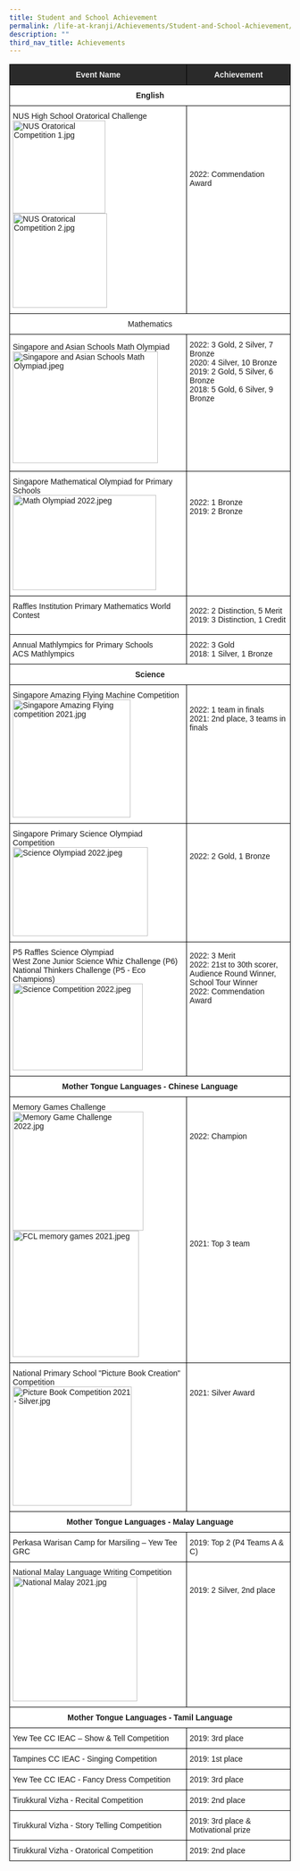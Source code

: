 ```yaml
---
title: Student and School Achievement
permalink: /life-at-kranji/Achievements/Student-and-School-Achievement/
description: ""
third_nav_title: Achievements
---
```

<style type="text/css">
.tg  {border-collapse:collapse;border-spacing:0;}
.tg td{border-color:black;border-style:solid;border-width:1px;font-family:Arial, sans-serif;font-size:14px;
  overflow:hidden;padding:10px 5px;word-break:normal;}
.tg th{border-color:black;border-style:solid;border-width:1px;font-family:Arial, sans-serif;font-size:14px;
  font-weight:normal;overflow:hidden;padding:10px 5px;word-break:normal;}
.tg .tg-2705{background-color:#2A2A2A;color:#EEE;font-weight:bold;text-align:center;vertical-align:middle}
.tg .tg-9hzb{background-color:#FFF;font-weight:bold;text-align:center;vertical-align:top}
.tg .tg-ktyi{background-color:#FFF;text-align:left;vertical-align:top}
.tg .tg-zr06{background-color:#FFF;text-align:left;vertical-align:middle}
.tg .tg-f4yw{background-color:#FFF;text-align:center;vertical-align:middle}
</style>
<table class="tg">
<thead>
  <tr>
    <th class="tg-2705"><span style="color:#EEE;background-color:#2A2A2A">Event Name</span></th>
    <th class="tg-2705"><span style="color:#EEE;background-color:#2A2A2A">Achievement</span></th>
  </tr>
</thead>
<tbody>
  <tr>
    <td class="tg-9hzb" colspan="2">English</td>
  </tr>
  <tr>
    <td class="tg-ktyi"><span style="background-color:initial"> NUS High School Oratorical Challenge</span><br><img src="https://kranjipri-moe-edu-sg-admin.cwp.sg/qql/slot/u1444/NUS%20Oratorical%20Competition%201.jpg" alt="NUS Oratorical Competition 1.jpg" width="166" height="166"><br><img src="https://kranjipri-moe-edu-sg-admin.cwp.sg/qql/slot/u1444/NUS%20Oratorical%20Competition%202.jpg" alt="NUS Oratorical Competition 2.jpg" width="169" height="169"></td>
    <td class="tg-zr06"> 2022: Commendation Award<br><br><br><br><br><br><br><br></td>
  </tr>
  <tr>
    <td class="tg-f4yw" colspan="2">  Mathematics </td>
  </tr>
  <tr>
    <td class="tg-zr06"> Singapore and Asian Schools Math Olympiad<br><img src="https://kranjipri-moe-edu-sg-admin.cwp.sg/qql/slot/u1444/Singapore%20and%20Asian%20Schools%20Math%20Olympiad.jpeg" alt="Singapore and Asian Schools Math Olympiad.jpeg" width="260" height="200"></td>
    <td class="tg-zr06">2022: 3 Gold, 2 Silver, 7 Bronze <br>2020: 4 Silver, 10 Bronze<br>2019: 2 Gold, 5 Silver, 6 Bronze<br>2018: 5 Gold, 6 Silver, 9 Bronze<br><br><br><br><br><br><br><br></td>
  </tr>
  <tr>
    <td class="tg-zr06"> Singapore Mathematical Olympiad for Primary Schools<br><img src="https://kranjipri-moe-edu-sg-admin.cwp.sg/qql/slot/u1444/Math%20Olympiad%202022.jpeg" alt="Math Olympiad 2022.jpeg" width="257" height="170"></td>
    <td class="tg-zr06">2022: 1 Bronze<br>2019: 2 Bronze <br><br><br><br><br><br><br></td>
  </tr>
  <tr>
    <td class="tg-zr06"> Raffles Institution Primary Mathematics World Contest<br><br></td>
    <td class="tg-zr06">2022: 2 Distinction, 5 Merit <br>2019: 3 Distinction, 1 Credit</td>
  </tr>
  <tr>
    <td class="tg-zr06"> Annual Mathlympics for Primary Schools<br> ACS Mathlympics</td>
    <td class="tg-zr06">2022: 3 Gold <br>2018: 1 Silver, 1 Bronze</td>
  </tr>
  <tr>
    <td class="tg-9hzb" colspan="2">Science   </td>
  </tr>
  <tr>
    <td class="tg-zr06"> Singapore Amazing Flying Machine Competition<br><img src="https://kranjipri-moe-edu-sg-admin.cwp.sg/qql/slot/u536/Life%20at%20Kranji/Student%20Achievement/Singapore%20Amazing%20Flying%20competition%202021.jpg" alt="Singapore Amazing Flying competition 2021.jpg" width="211" height="211"></td>
    <td class="tg-zr06"> 2022: 1 team in finals <br> 2021: 2nd place, 3 teams in finals <br><br><br><br><br><br><br><br><br></td>
  </tr>
  <tr>
    <td class="tg-zr06">Singapore Primary Science Olympiad Competition<br><img src="https://kranjipri-moe-edu-sg-admin.cwp.sg/qql/slot/u1444/Science%20Olympiad%202022.jpeg" alt="Science Olympiad 2022.jpeg" width="242" height="159"></td>
    <td class="tg-zr06">2022: 2 Gold, 1 Bronze<br><br><br><br><br><br><br> </td>
  </tr>
  <tr>
    <td class="tg-zr06">P5 Raffles Science Olympiad <br>West Zone Junior Science Whiz Challenge (P6)<br>National Thinkers Challenge (P5 - Eco Champions)<br><img src="https://kranjipri-moe-edu-sg-admin.cwp.sg/qql/slot/u1444/Science%20Competition%202022.jpeg" alt="Science Competition 2022.jpeg" width="233" height="155"></td>
    <td class="tg-zr06">2022: 3 Merit <br>2022: 21st to 30th scorer, Audience Round Winner, School Tour Winner<br>2022: Commendation Award<br><br><br><br><br><br><br><br></td>
  </tr>
  <tr>
    <td class="tg-9hzb" colspan="2">Mother Tongue Languages - Chinese Language</td>
  </tr>
  <tr>
    <td class="tg-zr06">Memory Games Challenge<br><img src="https://kranjipri-moe-edu-sg-admin.cwp.sg/qql/slot/u1444/Memory%20Game%20Challenge%202022.jpg" alt="Memory Game Challenge 2022.jpg" width="234" height="213"><img src="https://kranjipri-moe-edu-sg-admin.cwp.sg/qql/slot/u536/Life%20at%20Kranji/Student%20Achievement/FCL%20memory%20games%202021.jpeg" alt="FCL memory games 2021.jpeg" width="226" height="226"></td>
    <td class="tg-zr06"> 2022: Champion<br><br><br><br><br><br><br><br><br><br><br> <br> 2021: Top 3 team<br><br><br><br><br><br><br><br><br><br></td>
  </tr>
  <tr>
    <td class="tg-zr06">National Primary School "Picture Book Creation" Competition<br><img src="https://kranjipri-moe-edu-sg-admin.cwp.sg/qql/slot/u1444/Picture%20Book%20Competition%202021%20-%20Silver.jpg" alt="Picture Book Competition 2021 - Silver.jpg" width="213" height="213"></td>
    <td class="tg-zr06"> 2021: Silver Award <br><br><br><br><br><br><br><br><br><br><br></td>
  </tr>
  <tr>
    <td class="tg-9hzb" colspan="2">Mother Tongue Languages - Malay Language</td>
  </tr>
  <tr>
    <td class="tg-zr06"> Perkasa Warisan Camp for Marsiling – Yew Tee GRC</td>
    <td class="tg-zr06"> 2019: Top 2 (P4 Teams A &amp; C) <br></td>
  </tr>
  <tr>
    <td class="tg-zr06"> National Malay Language Writing Competition<br><img src="https://kranjipri-moe-edu-sg-admin.cwp.sg/qql/slot/u536/Life%20at%20Kranji/Student%20Achievement/National%20Malay%202021.jpg" alt="National Malay 2021.jpg" width="223" height="223"></td>
    <td class="tg-zr06"> 2019: 2 Silver, 2nd place <br><br><br><br><br><br><br><br><br><br><br></td>
  </tr>
  <tr>
    <td class="tg-9hzb" colspan="2">Mother Tongue Languages - Tamil Language</td>
  </tr>
  <tr>
    <td class="tg-zr06">Yew Tee CC IEAC – Show &amp; Tell Competition </td>
    <td class="tg-zr06"> 2019: 3rd place <br></td>
  </tr>
  <tr>
    <td class="tg-zr06">Tampines CC IEAC - Singing Competition</td>
    <td class="tg-zr06"> 2019: 1st place <br></td>
  </tr>
  <tr>
    <td class="tg-zr06">Yew Tee CC IEAC - Fancy Dress Competition </td>
    <td class="tg-zr06"> 2019: 3rd place <br></td>
  </tr>
  <tr>
    <td class="tg-zr06"> Tirukkural Vizha - Recital Competition</td>
    <td class="tg-zr06">  2019: 2nd place</td>
  </tr>
  <tr>
    <td class="tg-zr06"> Tirukkural Vizha - Story Telling Competition</td>
    <td class="tg-zr06"> 2019: 3rd place &amp; Motivational prize</td>
  </tr>
  <tr>
    <td class="tg-zr06">Tirukkural Vizha - Oratorical Competition</td>
    <td class="tg-zr06"> 2019: 2nd place </td>
  </tr>
</tbody>
</table>